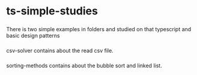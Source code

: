 # ts-simple-studies

### 
There is two simple examples in folders and studied on that typescript and basic design patterns

### 
csv-solver contains about the read csv file.
### 
sorting-methods contains about the bubble sort and linked list.